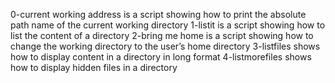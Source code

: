 0-current working address is a script showing how to print the absolute path name of the current working directory
1-listit is a script showing how to list the content of a directory
2-bring me home is a script showing how to change the working directory to the user’s home directory
3-listfiles shows how to display content in a directory in long format
4-listmorefiles shows how to display hidden files in a directory
